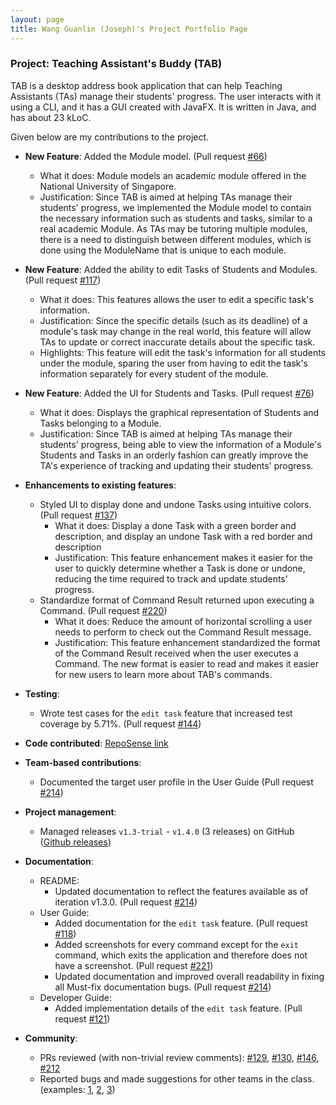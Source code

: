```yaml
---
layout: page
title: Wang Guanlin (Joseph)'s Project Portfolio Page
---
```


### Project: Teaching Assistant's Buddy (TAB)

TAB is a desktop address book application that can help Teaching Assistants (TAs) manage their students'
progress.
The user interacts with it using a CLI, and it has a GUI created with JavaFX.
It is written in Java, and has about 23 kLoC.

Given below are my contributions to the project.

* **New Feature**: Added the Module model. (Pull request [\#66](https://github.com/AY2122S1-CS2103-F09-1/tp/pull/66))
    * What it does: Module models an academic module offered in the National University of Singapore.
    * Justification: Since TAB is aimed at helping TAs manage their students' progress, we implemented the 
      Module model to contain the necessary information such as students and tasks, similar to a real academic Module. 
      As TAs may be tutoring multiple modules, there is a need to distinguish between different modules, which is done
      using the ModuleName that is unique to each module.

* **New Feature**: Added the ability to edit Tasks of Students and Modules. (Pull request [\#117](https://github.com/AY2122S1-CS2103-F09-1/tp/pull/117))
    * What it does: This features allows the user to edit a specific task's information.
    * Justification: Since the specific details (such as its deadline) of a module's task may change in the real world, 
      this feature will allow TAs to update or correct inaccurate details about the specific task. 
    * Highlights: This feature will edit the task's information for all students under the module, sparing the user from
      having to edit the task's information separately for every student of the module.

* **New Feature**: Added the UI for Students and Tasks. (Pull request [\#76](https://github.com/AY2122S1-CS2103-F09-1/tp/pull/76)) 
    * What it does: Displays the graphical representation of Students and Tasks belonging to a Module.
    * Justification: Since TAB is aimed at helping TAs manage their students' progress, being able to view the information
      of a Module's Students and Tasks in an orderly fashion can greatly improve the TA's experience of tracking and updating
      their students' progress.

* **Enhancements to existing features**:
    * Styled UI to display done and undone Tasks using intuitive colors. (Pull request [\#137](https://github.com/AY2122S1-CS2103-F09-1/tp/pull/137))
      * What it does: Display a done Task with a green border and description, and display an undone Task with a red border and description
      * Justification: This feature enhancement makes it easier for the user to quickly determine whether a Task is done or
        undone, reducing the time required to track and update students' progress.
    * Standardize format of Command Result returned upon executing a Command. (Pull request [\#220](https://github.com/AY2122S1-CS2103-F09-1/tp/pull/220))
      * What it does: Reduce the amount of horizontal scrolling a user needs to perform to check out the Command Result message.
      * Justification: This feature enhancement standardized the format of the Command Result received when the user executes a Command.
        The new format is easier to read and makes it easier for new users to learn more about TAB's commands.

* **Testing**:
    * Wrote test cases for the `edit task` feature that increased test coverage by 5.71%. (Pull request [\#144](https://github.com/AY2122S1-CS2103-F09-1/tp/pull/144))

* **Code contributed**: [RepoSense link](https://nus-cs2103-ay2122s1.github.io/tp-dashboard/?search=&sort=groupTitle&sortWithin=title&since=2021-09-17&timeframe=commit&mergegroup=&groupSelect=groupByRepos&breakdown=true&tabOpen=true&tabType=authorship&tabAuthor=WangGLJoseph&tabRepo=AY2122S1-CS2103-F09-1%2Ftp%5Bmaster%5D&authorshipIsMergeGroup=false&authorshipFileTypes=docs~functional-code~test-code~other&authorshipIsBinaryFileTypeChecked=false&checkedFileTypes=docs~functional-code~test-code~other)

* **Team-based contributions**:
    * Documented the target user profile in the User Guide (Pull request [\#214](https://github.com/AY2122S1-CS2103-F09-1/tp/pull/214))

* **Project management**:
    * Managed releases `v1.3-trial` - `v1.4.0` (3 releases) on GitHub ([Github releases](https://github.com/AY2122S1-CS2103-F09-1/tp/releases))

* **Documentation**:
    * README:
      * Updated documentation to reflect the features available as of iteration v1.3.0. (Pull request [\#214](https://github.com/AY2122S1-CS2103-F09-1/tp/pull/214))
    * User Guide:
      * Added documentation for the `edit task` feature. (Pull request [\#118](https://github.com/AY2122S1-CS2103-F09-1/tp/pull/118))
      * Added screenshots for every command except for the `exit` command, which exits the application and therefore does not have a screenshot.
        (Pull request [\#221](https://github.com/AY2122S1-CS2103-F09-1/tp/pull/221))
      * Updated documentation and improved overall readability in fixing all Must-fix documentation bugs. (Pull request [\#214](https://github.com/AY2122S1-CS2103-F09-1/tp/pull/214))
    * Developer Guide:
      * Added implementation details of the `edit task` feature. (Pull request [\#121](https://github.com/AY2122S1-CS2103-F09-1/tp/pull/121))

* **Community**:
    * PRs reviewed (with non-trivial review comments): [\#129](https://github.com/AY2122S1-CS2103-F09-1/tp/pull/129), [\#130](https://github.com/AY2122S1-CS2103-F09-1/tp/pull/130), [\#146](https://github.com/AY2122S1-CS2103-F09-1/tp/pull/146), [\#212](https://github.com/AY2122S1-CS2103-F09-1/tp/pull/212)
    * Reported bugs and made suggestions for other teams in the class. (examples: [1](https://github.com/WangGLJoseph/ped/issues/1),
      [2](https://github.com/WangGLJoseph/ped/issues/2), [3](https://github.com/WangGLJoseph/ped/issues/3))
